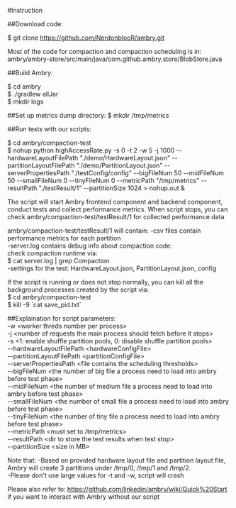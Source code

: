 #Instruction

##Download code:

$ git clone https://github.com/NerdonblooR/ambry.git
	
Most of the code for compaction and compaction scheduling is in:       
ambry/ambry-store/src/main/java/com.github.ambry.store/BlobStore.java

##Build Ambry: 

$ cd ambry      
$ ./gradlew allJar       
$ mkdir logs     

##Set up metrics dump directory:
$ mkdir /tmp/metrics

##Run tests with our scripts:

$ cd ambry/compaction-test    
$ nohup python highAccessRate.py -s 0 -t 2 -w 5 -j 1000 --hardwareLayoutFilePath "./demo/HardwareLayout.json"  --partitionLayoutFilePath "./demo/PartitionLayout.json" --serverPropertiesPath "./testConfig/config" --bigFileNum 50 --midFileNum 50 --smallFileNum 0 --tinyFileNum 0 --metricPath "/tmp/metrics" --resultPath "./testResult/1" --partitionSize 1024 > nohup.out &      

The script will start Ambry frontend component and backend component, conduct tests and collect performance metrics.
When script stops, you can check ambry/compaction-test/testResult/1 for collected performance data

ambry/compaction-test/testResult/1 will contain:
-csv files contain performance metrics for each partition  
-server.log contains debug info about compaction code:     
   check compaction runtime via:    
   $ cat server.log | grep Compaction       
-settings for the test: HardwareLayout.json, PartitionLayout.json, config             


If the script is running or does not stop normally, you can kill all the background processes created by the script via:        
$ cd ambry/compaction-test    
$ kill -9 \`cat save_pid.txt\`       


##Explaination for script parameters:     
-w \<worker threds number per process>   
-j \<number of requests the main process should fetch before it stops>   
-s \<1: enable shuffle partition pools, 0: disable shuffle partition pools>     
--hardwareLayoutFilePath \<hardwareConfigFile>      
--partitionLayoutFilePath \<partitionConfigFile>     
--serverPropertiesPath \<file contains the scheduling thresholds>   
--bigFileNum \<the number of big file a process need to load into ambry before test phase>   
--midFileNum \<the number of medium file a process need to load into ambry before test phase>   
--smallFileNum \<the number of small file a process need to load into ambry before test phase>   
--tinyFileNum \<the number of tiny file a process need to load into ambry before test phase>  
--metricPath \<must set to /tmp/metrics>        
--resultPath \<dir to store the test results when test stop>     
--partitionSize \<size in MB>     

Note that:
-Based on provided hardware layout file and partition layout file, Ambry will create 3 partitions
under /tmp/0, /tmp/1 and /tmp/2.        
-Please don't use large values for -t and -w, script will crash       

Please also refer to: https://github.com/linkedin/ambry/wiki/Quick%20Start
if you want to interact with Ambry without our script
